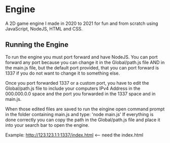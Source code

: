 # Engine
A 2D game engine I made in 2020 to 2021 for fun and from scratch using JavaScript, NodeJS, HTML and CSS.

## Running the Engine
To run the engine you must port forward and have NodeJS. You can port forward any port because you can change it in the Global/path.js file AND in the main.js file, but the default port provided, that you can port forward is 1337 if you do not want to change it to something else.

Once you port forwarded 1337 or a custom port, you have to edit the Global/path.js file to include your computers IPv4 Address in the 000.000.0.0 space and the port you forwarded in the 1337 space and in main.js.

When those edited files are saved to run the eingine open command prompt in the folder containing main.js and type: 'node main.js' If everything is done correctly you can copy the path in the Global/path.js file and place it into your search bar to open the engine. 

Example: http://123.123.1.1:1337/index.html <-- need the index.html
